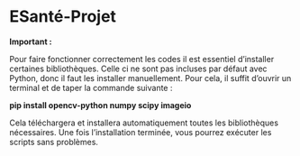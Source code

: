 # ESanté-Projet

**Important :**

Pour faire fonctionner correctement les codes il est essentiel d’installer certaines bibliothèques. 
Celle ci ne sont pas incluses par défaut avec Python, donc il faut les installer manuellement. 
Pour cela, il suffit d’ouvrir un terminal et de taper la commande suivante :

**pip install opencv-python numpy scipy imageio**

Cela téléchargera et installera automatiquement toutes les bibliothèques nécessaires. 
Une fois l’installation terminée, vous pourrez exécuter les scripts sans problèmes.

